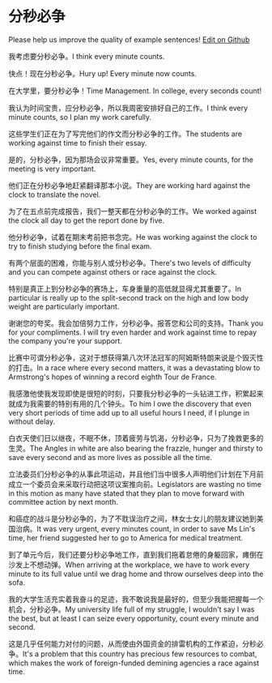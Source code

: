 # 分秒必争

Please help us improve the quality of example sentences! [Edit on Github](https://github.com/jiyushe/jiyu-example-sentence-source/blob/main/chinese/fenmiaobizheng.md)

<p><span class="chinese">我考虑要分秒必争。</span><span class="english">I think every minute counts.</span></p>

<p><span class="chinese">快点！现在分秒必争。</span><span class="english">Hury up! Every minute now counts.</span></p>

<p><span class="chinese">在大学里，要分秒必争！</span><span class="english">Time Management. In college, every seconds count!</span></p>

<p><span class="chinese">我认为时间宝贵，应分秒必争，所以我周密安排好自己的工作。</span><span class="english">I think every minute counts, so I plan my work carefully.</span></p>

<p><span class="chinese">这些学生们正在为了写完他们的作文而分秒必争的工作。</span><span class="english">The students are working against time to finish their essay.</span></p>

<p><span class="chinese">是的，分秒必争，因为那场会议非常重要。</span><span class="english">Yes, every minute counts, for the meeting is very important.</span></p>

<p><span class="chinese">他们正在分秒必争地赶紧翻译那本小说。</span><span class="english">They are working hard against the clock to translate the novel.</span></p>

<p><span class="chinese">为了在五点前完成报告，我们一整天都在分秒必争的工作。</span><span class="english">We worked against the clock all day to get the report done by five.</span></p>

<p><span class="chinese">他分秒必争，试着在期末考前把书念完。</span><span class="english">He was working against the clock to try to finish studying before the final exam.</span></p>

<p><span class="chinese">有两个层面的困难，你能与别人或分秒必争。</span><span class="english">There's two levels of difficulty and you can compete against others or race against the clock.</span></p>

<p><span class="chinese">特别是真正上到分秒必争的赛场上，车身重量的高低就显得尤其重要了。</span><span class="english">In particular is really up to the split-second track on the high and low body weight are particularly important.</span></p>

<p><span class="chinese">谢谢您的夸奖。我会加倍努力工作，分秒必争。报答您和公司的支持。</span><span class="english">Thank you for your compliments. I will try even harder and work against time to repay the company you're your support.</span></p>

<p><span class="chinese">比赛中可谓分秒必争，这对于想获得第八次环法冠军的阿姆斯特朗来说是个毁灭性的打击。</span><span class="english">In a race where every second matters, it was a devastating blow to Armstrong's hopes of winning a record eighth Tour de France.</span></p>

<p><span class="chinese">我感激他使我发现即使是很短的时刻，只要我分秒必争的一头钻进工作，积累起来就成为我需要的特别有用的几个钟头。</span><span class="english">To him I owe the discovery that even very short periods of time add up to all useful hours I need, if I plunge in without delay.</span></p>

<p><span class="chinese">白衣天使们日以继夜，不眠不休，顶着疲劳与饥渴，分秒必争，只为了挽救更多的生灵。</span><span class="english">The Angles in white are also bearing the frazzle, hunger and thirsty to save every second and as more lives as possible all the time.</span></p>

<p><span class="chinese">立法委员们分秒必争的从事此项运动，并且他们当中很多人声明他们计划在下月前成立一个委员会来采取行动把这项议案推向前。</span><span class="english">Legislators are wasting no time in this motion as many have stated that they plan to move forward with committee action by next month.</span></p>

<p><span class="chinese">和癌症的战斗是分秒必争的，为了不耽误治疗之间，林女士女儿的朋友建议她到美国治病。</span><span class="english">It was very urgent, every minutes count, in order to save Ms Lin's time, her friend suggested her to go to America for medical treatment.</span></p>

<p><span class="chinese">到了单元今后，我们还要分秒必争地工作，直到我们拖着怠倦的身躯回家，瘫倒在沙发上不想动弹。</span><span class="english">When arriving at the workplace, we have to work every minute to its full value until we drag home and throw ourselves deep into the sofa.</span></p>

<p><span class="chinese">我的大学生活充实着我奋斗的足迹，我不敢说我是最好的，但至少我能把握每一个机会，分秒必争。</span><span class="english">My university life full of my struggle, I wouldn't say I was the best, but at least I can seize every opportunity, count every minute and second.</span></p>

<p><span class="chinese">这是几乎任何能力对付的问题，从而使由外国资金的排雷机构的工作紧迫，分秒必争。</span><span class="english">It's a problem that this country has precious few resources to combat, which makes the work of foreign-funded demining agencies a race against time.</span></p>


